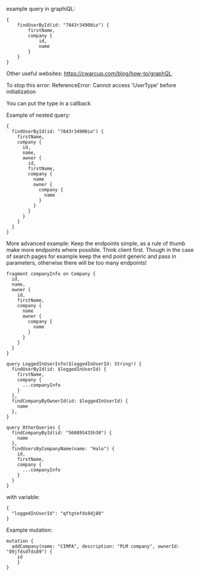 example query in graphiQL:
```
{
    findUserById(id: "7843r34900io") {
        firstName,
        company {
            id,
            name
        }
    }
}
```

Other useful websites:
https://cwarcup.com/blog/how-to/graphQL

To stop this error:
ReferenceError: Cannot access 'UserType' before initialization

You can put the type in a callback

Example of nested query:
```
{
  findUserById(id: "7843r34900io") {
    firstName,
    company {
      id,
      name,
      owner {
        id,
        firstName,
      	company {
          name
          owner {
            company {
              name
            }
          }
        }
      }
    }
  }
}
```

More advanced example:
Keep the endpoints simple, as a rule of thumb make more endpoints where possible. Think client first.
Though in the case of search pages for example keep the end point generic and pass in parameters, 
otherwise there will be too many endpoints!
```
fragment companyInfo on Company {
  id,
  name,
  owner {
    id,
    firstName,
    company {
      name
      owner {
        company {
          name
        }
      }
    }
  }
}

query LoggedInUserInfo($loggedInUserId: String!) {
  findUserById(id: $loggedInUserId) {
    firstName,
    company {
      ...companyInfo
    }
  },
  findCompanyByOwnerId(id: $loggedInUserId) {
    name
  },
}

query OtherQueries {
  findCompanyById(id: "560895435h30") {
    name
  },
  findUsersByCompanyName(name: "Halo") {
    id,
    firstName,
    company {
      ...companyInfo
    }
  }
}
```

with variable:

```
{
  "loggedInUserId": "qftgtefds8dj80"
}
```

Example mutation:
```
mutation {
  addCompany(name: "CIMPA", description: "PLM company", ownerId: "89jfdsdfds89") {
  	id
	}
}
```